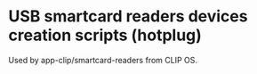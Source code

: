 # USB smartcard readers devices creation scripts (hotplug)

Used by app-clip/smartcard-readers from CLIP OS.
